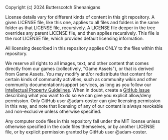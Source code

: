 Copyright (c) 2024 Butterscotch Shenanigans

License details vary for different kinds of content in this git repository. A given LICENSE file, like this one, applies to all files and folders in the same folder as that LICENSE file, recursively. A LICENSE file deeper in the tree overrides any parent LICENSE file, and then applies recursively. This file is the root LICENSE file, which provides default licensing information.

All licensing described in this repository applies ONLY to the files within this repository.

We reserve all rights to all images, text, and other content that comes directly from our games (collectively, "Game Assets"), or that is derived from Game Assets. You may modify and/or redistribute that content for certain kinds of community activities, such as community wikis and other community documentation/support services, as long as you follow our [Intellectual Property Guidelines](https://www.bscotch.net/intellectual-property). When in doubt, create a [GitHub Issue](https://github.com/bscotch/crashlands-public/issues) describing what you want to do so we can give you explicit allow/deny permission. Only GitHub user @adam-coster can give licensing permission in this way, and note that licensing of any of our content is always revokable and non-exclusive unless otherwise specified.

Any computer code files in this repository fall under the MIT license unless otherwise specified in the code files themselves, or by another LICENSE file, or by explicit permission granted by GitHub user @adam-coster.

